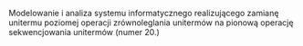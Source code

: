  Modelowanie i analiza systemu informatycznego realizującego zamianę unitermu 
poziomej operacji zrównoleglania unitermów na pionową operację sekwencjowania 
unitermów (numer 20.) 
